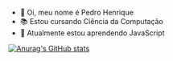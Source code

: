 - 👋 Oi, meu nome é Pedro Henrique
- 📚 Estou cursando Ciência da Computação
- 🌱 Atualmente estou aprendendo JavaScript

[![Anurag's GitHub stats](https://github-readme-stats.vercel.app/api?username=Pdrokk)](https://github.com/anuraghazra/github-readme-stats)
